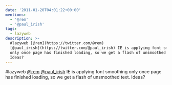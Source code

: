 ```yaml
---
date: '2011-01-20T04:01:22+00:00'
mentions:
  - '@rem'
  - '@paul_irish'
tags:
  - lazyweb
description: >-
  #lazyweb [@rem](https://twitter.com/@rem)
  [@paul_irish](https://twitter.com/@paul_irish) IE is applying font smoothing
  only once page has finished loading, so we get a flash of unsmoothed text.
  Ideas?
---
```

#lazyweb [@rem](https://twitter.com/@rem) [@paul_irish](https://twitter.com/@paul_irish) IE is applying font smoothing only once page has finished loading, so we get a flash of unsmoothed text. Ideas?
